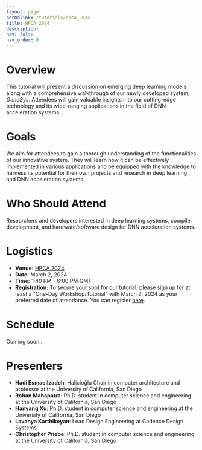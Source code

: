 ```yaml
---
layout: page
permalink: /tutorials/hpca_2024
title: HPCA 2024
description: 
nav: false
nav_order: 0
---
```


# Overview
This tutorial will present a discussion on emerging deep learning models along with a comprehensive walkthrough of our newly developed system, _GeneSys_.
Attendees will gain valuable insights into our cutting-edge technology and its wide-ranging applications in the field of DNN acceleration systems.

# Goals
We aim for attendees to gain a thorough understanding of the functionalities of our innovative system.
They will learn how it can be effectively implemented in various applications and be equipped with the knowledge to harness its potential for their own projects and research in deep learning and DNN acceleration systems.

# Who Should Attend
Researchers and developers interested in deep learning systems, compiler development, and hardware/software design for DNN acceleration systems.

# Logistics
- **Venue:** [HPCA 2024](https://www.hpca-conf.org/2024/)
- **Date:** March 2, 2024
- **Time:** 1:40 PM - 6:00 PM GMT
- **Registration:** To secure your spot for our tutorial, please sign up for at least a "One-Day Workshop/Tutorial" with March 2, 2024 as your preferred date of attendance. You can register [here](https://www.hpca-conf.org/2024/attend/register.php).

# Schedule

Coming soon...

# Presenters
- **Hadi Esmaeilzadeh**: Halicioğlu Chair in computer architecture and professor at the University of California, San Diego
- **Rohan Mahapatra**: Ph.D. student in computer science and engineering at the University of California, San Diego
- **Hanyang Xu**: Ph.D. student in computer science and engineering at the University of California, San Diego
- **Lavanya Karthikeyan**: Lead Design Engineering at Cadence Design Systems
- **Christopher Priebe**: Ph.D. student in computer science and engineering at the University of California, San Diego
